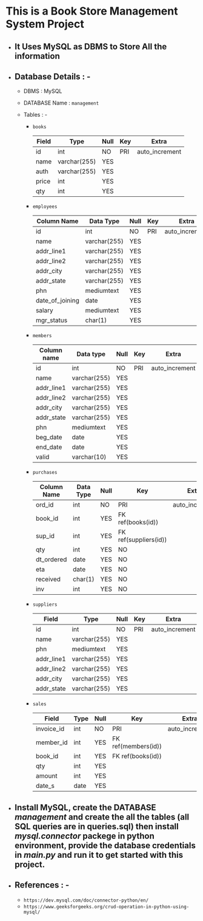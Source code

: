 # This is a Book Store Management System Project

* ## It Uses MySQL as DBMS to Store All the information

* ## Database Details : -

    * DBMS : MySQL

    * DATABASE Name : `management`

    * Tables : -

        * `books`

            | Field | Type         | Null | Key | Extra          |
            |-------|--------------|------|-----|----------------|
            | id    | int          | NO   | PRI | auto_increment |
            | name  | varchar(255) | YES  |     |                |
            | auth  | varchar(255) | YES  |     |                |
            | price | int          | YES  |     |                |
            | qty   | int          | YES  |     |                |

        * `employees`

            | Column Name     | Data Type   | Null        | Key  | Extra          |
            | --------------- | ------------| ----------  | ---- | -------------- |
            | id              | int         | NO          | PRI  | auto_increment |
            | name            | varchar(255)| YES         |      |                |
            | addr_line1      | varchar(255)| YES         |      |                |
            | addr_line2      | varchar(255)| YES         |      |                |
            | addr_city       | varchar(255)| YES         |      |                |
            | addr_state      | varchar(255)| YES         |      |                |
            | phn             | mediumtext  | YES         |      |                |
            | date_of_joining | date        | YES         |      |                |
            | salary          | mediumtext  | YES         |      |                |
            | mgr_status      | char(1)     | YES         |      |                |

        * `members`

            | Column name | Data type    | Null     | Key       | Extra          |
            |-------------|--------------|----------|-----------|----------------|
            | id          | int          | NO       | PRI       | auto_increment |
            | name        | varchar(255) | YES      |           |                |
            | addr_line1  | varchar(255) | YES      |           |                |
            | addr_line2  | varchar(255) | YES      |           |                |
            | addr_city   | varchar(255) | YES      |           |                |
            | addr_state  | varchar(255) | YES      |           |                |
            | phn         | mediumtext   | YES      |           |                |
            | beg_date    | date         | YES      |           |                |
            | end_date    | date         | YES      |           |                |
            | valid       | varchar(10)  | YES      |           |                |

        * `purchases`

            | Column Name | Data Type | Null       |  Key                  | Extra          |
            | ----------- | --------- | ---------- | --------------------- | -------------- |
            | ord_id      | int       | NO         | PRI                   | auto_increment |
            | book_id     | int       | YES        | FK ref(books(id))     |                |
            | sup_id      | int       | YES        | FK ref(suppliers(id)) |                |
            | qty         | int       | YES        | NO                    |                |
            | dt_ordered  | date      | YES        | NO                    |                |
            | eta         | date      | YES        | NO                    |                |
            | received    | char(1)   | YES        | NO                    |                |
            | inv         | int       | YES        | NO                    |                |

        * `suppliers`

            | Field        | Type         | Null | Key | Extra          |
            |--------------|--------------|------|-----|----------------|
            | id           | int          | NO   | PRI | auto_increment |
            | name         | varchar(255) | YES  |     |                |
            | phn          | mediumtext   | YES  |     |                |
            | addr_line1   | varchar(255) | YES  |     |                |
            | addr_line2   | varchar(255) | YES  |     |                |
            | addr_city    | varchar(255) | YES  |     |                |
            | addr_state   | varchar(255) | YES  |     |                |

        * `sales`

            | Field       | Type        | Null | Key                 | Extra          |
            |-------------|-------------|------|-------------------- |----------------|
            | invoice_id  | int         | NO   | PRI                 | auto_increment |
            | member_id   | int         | YES  | FK ref(members(id)) |                |
            | book_id     | int         | YES  | FK ref(books(id))   |                |
            | qty         | int         | YES  |                     |                |
            | amount      | int         | YES  |                     |                |
            | date_s      | date        | YES  |                     |                |

* ## Install MySQL, create the DATABASE _management_ and create the all the tables (all SQL queries are in queries.sql) then install _mysql.connector_ packege in python environment, provide the database credentials in _main.py_ and run it to get started with this project.


* ## References : -
    * `https://dev.mysql.com/doc/connector-python/en/`
    * `https://www.geeksforgeeks.org/crud-operation-in-python-using-mysql/`